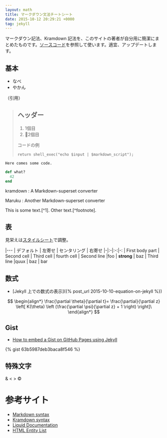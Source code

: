 ```yaml
---
layout: math
title: マークダウン文法チートシート
date: 2015-10-12 20:29:21 +0000
tag: jekyll
---
```

マークダウン記法、Kramdown 記法を、このサイトの著者が自分用に簡潔にまとめたものです。[ソースコード](https://raw.githubusercontent.com/sekika/sekika.github.io/master/_drafts/cheetsheet.md)を参照して使います。適宜、アップデートします。

## 基本

- なべ
- やかん

（引用）

> ## ヘッダー
> 
> 1.   1個目
> 2.   2個目
> 
> コードの例
> 
>     return shell_exec("echo $input | $markdown_script");

~~~~~~~~
Here comes some code.
~~~~~~~~

~~~ ruby
def what?
  42
end
~~~

kramdown
: A Markdown-superset converter

Maruku
:     Another Markdown-superset converter

This is some text.[^1]. Other text.[^footnote].

## 表

見栄えは[スタイルシート](https://github.com/sekika/sekika.github.io/blob/master/css/personal.css)で調整。

|---
| デフォルト | 左寄せ | センタリング | 右寄せ
|-|:-|:-:|-:
| First body part | Second cell | Third cell | fourth cell
| Second line |foo | **strong** | baz
| Third line |quux | baz | bar

## 数式

- [Jekyll 上での数式の表示]({% post_url 2015-10-10-equation-on-jekyll %})

$$
\begin{align*}
\frac{\partial \theta}{\partial t}= \frac{\partial}{\partial z}
\left[ K(\theta) \left (\frac{\partial \psi}{\partial z} + 1 \right) \right]\
\end{align*}
$$

## Gist

- [How to embed a Gist on GitHub Pages using Jekyll](https://gist.github.com/benbalter/5555251)

{% gist 63b5987deb3baca8f546 %}

## 特殊文字

&amp; &lt; &gt; &copy;

# 参考サイト

- [Markdown syntax](http://daringfireball.net/projects/markdown/syntax)
- [Kramdown syntax](http://kramdown.gettalong.org/syntax.html)
- [Liquid Documentation](https://github.com/Shopify/liquid/wiki)
- [HTML Entity List](http://www.freeformatter.com/html-entities.html)
